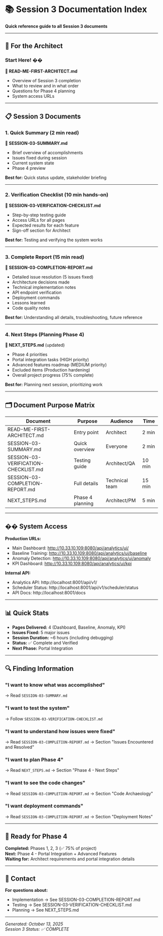 # 📚 Session 3 Documentation Index

**Quick reference guide to all Session 3 documents**

---

## 🎯 For the Architect

### Start Here! ��
**📄 READ-ME-FIRST-ARCHITECT.md**
- Overview of Session 3 completion
- What to review and in what order
- Questions for Phase 4 planning
- System access URLs

---

## 📋 Session 3 Documents

### 1. Quick Summary (2 min read)
**📄 SESSION-03-SUMMARY.md**
- Brief overview of accomplishments
- Issues fixed during session
- Current system state
- Phase 4 preview

**Best for:** Quick status update, stakeholder briefing

---

### 2. Verification Checklist (10 min hands-on)
**📄 SESSION-03-VERIFICATION-CHECKLIST.md**
- Step-by-step testing guide
- Access URLs for all pages
- Expected results for each feature
- Sign-off section for Architect

**Best for:** Testing and verifying the system works

---

### 3. Complete Report (15 min read)
**📄 SESSION-03-COMPLETION-REPORT.md**
- Detailed issue resolution (5 issues fixed)
- Architecture decisions made
- Technical implementation notes
- API endpoint verification
- Deployment commands
- Lessons learned
- Code quality notes

**Best for:** Understanding all details, troubleshooting, future reference

---

### 4. Next Steps (Planning Phase 4)
**📄 NEXT_STEPS.md** (updated)
- Phase 4 priorities
- Portal integration tasks (HIGH priority)
- Advanced features roadmap (MEDIUM priority)
- Excluded items (Production hardening)
- Overall project progress (75% complete)

**Best for:** Planning next session, prioritizing work

---

## 🗂️ Document Purpose Matrix

| Document | Purpose | Audience | Time |
|----------|---------|----------|------|
| READ-ME-FIRST-ARCHITECT.md | Entry point | Architect | 2 min |
| SESSION-03-SUMMARY.md | Quick overview | Everyone | 2 min |
| SESSION-03-VERIFICATION-CHECKLIST.md | Testing guide | Architect/QA | 10 min |
| SESSION-03-COMPLETION-REPORT.md | Full details | Technical team | 15 min |
| NEXT_STEPS.md | Phase 4 planning | Architect/PM | 5 min |

---

## �� System Access

**Production URLs:**
- Main Dashboard: http://10.33.10.109:8080/api/analytics/ui/
- Baseline Training: http://10.33.10.109:8080/api/analytics/ui/baseline
- Anomaly Detection: http://10.33.10.109:8080/api/analytics/ui/anomaly
- KPI Dashboard: http://10.33.10.109:8080/api/analytics/ui/kpi

**Internal API:**
- Analytics API: http://localhost:8001/api/v1/
- Scheduler Status: http://localhost:8001/api/v1/scheduler/status
- API Docs: http://localhost:8001/docs

---

## 📊 Quick Stats

- **Pages Delivered:** 4 (Dashboard, Baseline, Anomaly, KPI)
- **Issues Fixed:** 5 major issues
- **Session Duration:** ~6 hours (including debugging)
- **Status:** ✅ Complete and Verified
- **Next Phase:** Portal Integration

---

## 🔍 Finding Information

### "I want to know what was accomplished"
→ Read `SESSION-03-SUMMARY.md`

### "I want to test the system"
→ Follow `SESSION-03-VERIFICATION-CHECKLIST.md`

### "I want to understand how issues were fixed"
→ Read `SESSION-03-COMPLETION-REPORT.md` → Section "Issues Encountered and Resolved"

### "I want to plan Phase 4"
→ Read `NEXT_STEPS.md` → Section "Phase 4 - Next Steps"

### "I want to see the code changes"
→ Read `SESSION-03-COMPLETION-REPORT.md` → Section "Code Archaeology"

### "I want deployment commands"
→ Read `SESSION-03-COMPLETION-REPORT.md` → Section "Deployment Notes"

---

## 🚀 Ready for Phase 4

**Completed:** Phases 1, 2, 3 (✅ 75% of project)  
**Next:** Phase 4 - Portal Integration + Advanced Features  
**Waiting for:** Architect requirements and portal integration details

---

## 📧 Contact

**For questions about:**
- Implementation → See SESSION-03-COMPLETION-REPORT.md
- Testing → See SESSION-03-VERIFICATION-CHECKLIST.md
- Planning → See NEXT_STEPS.md

---

*Generated: October 13, 2025*  
*Session 3 Status: ✅ COMPLETE*

